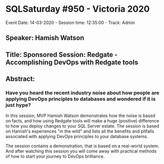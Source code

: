# SQLSaturday #950 - Victoria 2020
Event Date: 14-03-2020 - Session time: 12:35:00 - Track: Admin
## Speaker: Hamish Watson
## Title: Sponsored Session: Redgate - Accomplishing DevOps with Redgate tools
## Abstract:
### Have you heard the recent industry noise about how people are applying DevOps principles to databases and wondered if it is just hype?

In this session, MVP Hamish Watson demonstrates how the noise is based on facts, and how using Redgate tools will make a huge (positive) difference to how you deploy changes to your SQL Server estate. The session is based on Hamish's experiences "in the wild" and lists all the benefits and pitfalls associated with applying DevOps principles to your database systems.

The session contains a demonstration, that is based on a real-world system. And after watching this session you will come away with practical methods of how to start your journey to DevOps brilliance.
